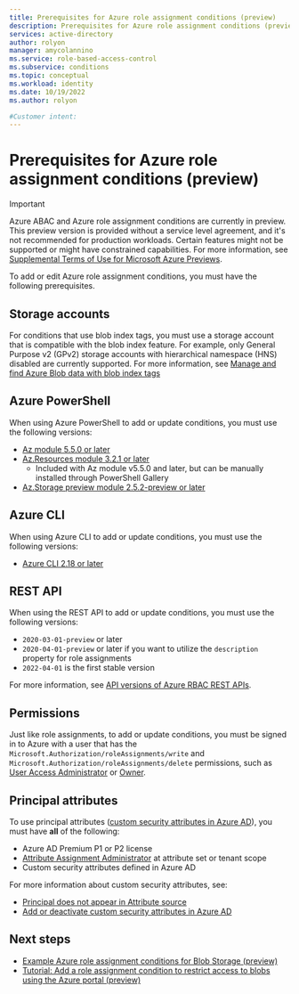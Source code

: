 ```yaml
---
title: Prerequisites for Azure role assignment conditions (preview)
description: Prerequisites for Azure role assignment conditions (preview).
services: active-directory
author: rolyon
manager: amycolannino
ms.service: role-based-access-control
ms.subservice: conditions
ms.topic: conceptual
ms.workload: identity
ms.date: 10/19/2022
ms.author: rolyon

#Customer intent: 
---
```


# Prerequisites for Azure role assignment conditions (preview)

> [!IMPORTANT]
> Azure ABAC and Azure role assignment conditions are currently in preview.
> This preview version is provided without a service level agreement, and it's not recommended for production workloads. Certain features might not be supported or might have constrained capabilities.
> For more information, see [Supplemental Terms of Use for Microsoft Azure Previews](https://azure.microsoft.com/support/legal/preview-supplemental-terms/).

To add or edit Azure role assignment conditions, you must have the following prerequisites.

## Storage accounts

For conditions that use blob index tags, you must use a storage account that is compatible with the blob index feature. For example, only General Purpose v2 (GPv2) storage accounts with hierarchical namespace (HNS) disabled are currently supported. For more information, see [Manage and find Azure Blob data with blob index tags](../storage/blobs/storage-manage-find-blobs.md#regional-availability-and-storage-account-support)

## Azure PowerShell

When using Azure PowerShell to add or update conditions, you must use the following versions:

- [Az module 5.5.0 or later](https://www.powershellgallery.com/packages/Az/5.5.0)
- [Az.Resources module 3.2.1 or later](https://www.powershellgallery.com/packages/Az.Resources/3.2.1)
    - Included with Az module v5.5.0 and later, but can be manually installed through PowerShell Gallery
- [Az.Storage preview module 2.5.2-preview or later](https://www.powershellgallery.com/packages/Az.Storage/2.5.2-preview)

## Azure CLI

When using Azure CLI to add or update conditions, you must use the following versions:

- [Azure CLI 2.18 or later](/cli/azure/install-azure-cli)

## REST API

When using the REST API to add or update conditions, you must use the following versions:

- `2020-03-01-preview` or later
- `2020-04-01-preview` or later if you want to utilize the `description` property for role assignments
- `2022-04-01` is the first stable version

For more information, see [API versions of Azure RBAC REST APIs](/rest/api/authorization/versions).

## Permissions

Just like role assignments, to add or update conditions, you must be signed in to Azure with a user that has the `Microsoft.Authorization/roleAssignments/write` and `Microsoft.Authorization/roleAssignments/delete` permissions, such as [User Access Administrator](built-in-roles.md#user-access-administrator) or [Owner](built-in-roles.md#owner).

## Principal attributes

To use principal attributes ([custom security attributes in Azure AD](../active-directory/fundamentals/custom-security-attributes-overview.md)), you must have **all** of the following:

- Azure AD Premium P1 or P2 license
- [Attribute Assignment Administrator](../active-directory/roles/permissions-reference.md#attribute-assignment-administrator) at attribute set or tenant scope
- Custom security attributes defined in Azure AD

For more information about custom security attributes, see:

- [Principal does not appear in Attribute source](conditions-troubleshoot.md#symptom---principal-does-not-appear-in-attribute-source)
- [Add or deactivate custom security attributes in Azure AD](../active-directory/fundamentals/custom-security-attributes-add.md)

## Next steps

- [Example Azure role assignment conditions for Blob Storage (preview)](../storage/blobs/storage-auth-abac-examples.md)
- [Tutorial: Add a role assignment condition to restrict access to blobs using the Azure portal (preview)](../storage/blobs/storage-auth-abac-portal.md)

